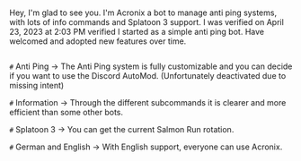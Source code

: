 <a href="https://canary.discord.com/api/oauth2/authorize?client_id=905083832695398481&permissions=1376537373730&scope=bot%20applications.commands"><img src="https://i.imgur.com/GM5Uv7i.png" alt="" /></a>

Hey,
I'm glad to see you. I'm Acronix a bot to manage anti ping systems, with lots of info commands and Splatoon 3 support. I was verified on 
April 23, 2023 at 2:03 PM verified I started as a simple anti ping bot. Have welcomed and adopted new features over time.

<img src="https://i.imgur.com/r5YFQ4B.png" alt="" />

`#` Anti Ping -> The Anti Ping system is fully customizable and you can decide if you want to use the Discord AutoMod. (Unfortunately deactivated due to missing intent)

`#` Information -> Through the different subcommands it is clearer and more efficient than some other bots.

`#` Splatoon 3 -> You can get the current Salmon Run rotation. 

`#` German and English -> With English support, everyone can use Acronix.
